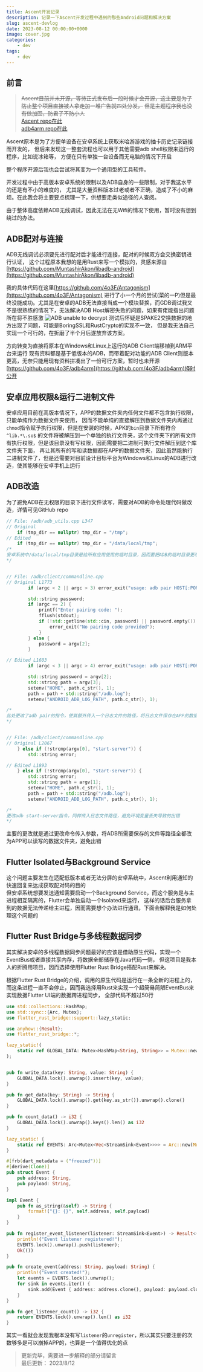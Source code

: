 ```yaml
---
title: Ascent开发记录
description: 记录一下Ascent开发过程中遇到的那些Android问题和解决方案
slug: ascent-devlog
date: 2023-08-12 00:00:00+0000
image: cover.jpg
categories:
    - dev
tags:
    - dev
---
```


## 前言

> ~~Ascent目前并未开源，等待正式发布后一段时候才会开源，这主要是为了防止整个项目直接被人拿走加一堆广告就四处分发，~~
> ~~但是主题程序我也没有做加固，防君子不防小人~~  
> [Ascent repo在此](https://github.com/4o3F/Ascent)  
> [adb4arm repo在此](https://github.com/4o3F/adb4arm)  

Ascent原本是为了方便单设备在安卓系统上获取米哈游游戏的抽卡历史记录链接而开发的，
但后来发现这一整套流程也可以用于其他需要adb shell权限来运行的程序，比如说冰箱等，
方便在只有单独一台设备而无电脑的情况下开启

整个程序开源后我也会尝试将其变为一个通用型的工具软件。

开发过程中由于高版本安卓系统的限制以及ADB自身的一些限制，对于我这水平的还是有不小的难度的，
尤其是大量资料版本过老或者不正确，造成了不小的麻烦。在此我会将主要要点梳理一下，供想要走类似途径的人查阅。

由于整体高度依赖ADB无线调试，因此无法在无Wifi的情况下使用，暂时没有想到绕过的办法。

## ADB配对与连接

ADB无线调试必须要先进行配对后才能进行连接，配对的时候双方会交换密钥进行认证，
这个过程原本我想的是用Rust来写一个模拟的，灵感来源自[https://github.com/MuntashirAkon/libadb-android](https://github.com/MuntashirAkon/libadb-android)

我的具体代码在这里[https://github.com/4o3F/Antagonism](https://github.com/4o3F/Antagonism)
进行了小一个月的尝试(菜的一P)但是最终没能成功。尤其是在安卓的ADB无法直接当成一个模块替换，而GDB调试我又不是很熟练的情况下，无法解决ADB Host解密失败的问题，如果有佬能指出问题所在将不胜感激
![ADB unable to decrypt](adb-unable-to-decrypt.png)
测试后怀疑是SPAKE2交换数据的地方出现了问题，可能是BoringSSL和RustCrypto的实现不一致，
但是我无法自己实现一个可行的，在折磨了半个月后遂放弃该方案。

方向转变为直接将原本在Windows和Linux上运行的ADB Client端移植到ARM平台来运行
现有资料都是基于低版本的ADB，而带着配对功能的ADB Client则版本更高，无奈只能用现有资料拼凑出了一份可行方案，暂时也未开源[https://github.com/4o3F/adb4arm](https://github.com/4o3F/adb4arm)择时公开


## 安卓应用权限&运行二进制文件

安卓应用目前在高版本情况下，APP的数据文件夹内任何文件都不包含执行权限，只能单纯作为数据文件夹使用，
因而不能单纯的直接解压到数据文件夹内再通过`chmod`指令赋予执行权限，但是在安装的时候，APK的`bin`目录下所有符合`^lib.*\.so$`
的文件将被解压到一个单独的执行文件夹，这个文件夹下的所有文件有执行权限，但是该目录没有写权限，因而需要把二进制可执行文件解压到这个库文件夹下面，
再让其所有的写和读数据都在APP的数据文件夹，因此虽然能执行二进制文件了，但是还需要对目前设计目标平台为Windows和Linux的ADB进行改造，使其能够在安卓手机上运行

## ADB改造

为了避免ADB在无权限的目录下进行文件读写，需要对ADB的命令处理代码做改造，详情可见GitHub repo  
```C++
// File: /adb/adb_utils.cpp L347
// Original
    if (tmp_dir == nullptr) tmp_dir = "/tmp";
// Edited
    if (tmp_dir == nullptr) tmp_dir = "/data/local/tmp";
/*
安卓系统中/data/local/tmp目录是给所有应用使用的临时目录，因而要把ADB的临时目录更改下
*/


// File: /adb/client/commandline.cpp
// Original L1773
        if (argc < 2 || argc > 3) error_exit("usage: adb pair HOST[:PORT] [PAIRING CODE]");

        std::string password;
        if (argc == 2) {
            printf("Enter pairing code: ");
            fflush(stdout);
            if (!std::getline(std::cin, password) || password.empty()) {
                error_exit("No pairing code provided");
            }
        } else {
            password = argv[2];
        }

// Edited L1603
        if (argc < 3 || argc > 4) error_exit("usage: adb pair HOST[:PORT] [PAIRING CODE]");

        std::string password = argv[2];
        std::string path = argv[3];
        setenv("HOME", path.c_str(), 1);
        path = path + std::string("/adb.log");
        setenv("ANDROID_ADB_LOG_PATH", path.c_str(), 1);

/*
此处更改了adb pair的指令，使其额外传入一个日志文件的路径，将日志文件保存在APP的数据文件夹中便于Debug
*/


// File: /adb/client/commandline.cpp
// Original L2067
    } else if (!strcmp(argv[0], "start-server")) {
        std::string error;

// Edited L1893
    } else if (!strcmp(argv[0], "start-server")) {
        std::string error;
        std::string path = argv[1];
        setenv("HOME", path.c_str(), 1);
        path = path + std::string("/adb.log");
        setenv("ANDROID_ADB_LOG_PATH", path.c_str(), 1);

/*
更改adb start-server指令，同样传入日志文件路径，避免环境变量丢失导致的出错
*/
```
主要的更改就是通过更改命令传入参数，将ADB所需要保存的文件等路径全都改为APP可以读写的数据文件夹，避免出错

## Flutter Isolated与Background Service
这个问题主要发生在适配低版本或者无法分屏的安卓系统中，Ascent利用通知的快速回复来达成获取配对码的目的  
但安卓系统想要发送通知需要启动一个Background Service，而这个服务是与主进程相互隔离的，Flutter会单独启动一个Isolated来运行，
这样的话后台服务拿到的数据无法传递给主进程，因而需要想个办法进行通讯，下面会解释我是如何处理这个问题的

## Flutter Rust Bridge与多线程数据同步
其实解决安卓的多线程数据同步问题最好的应该是借助原生代码，实现一个EventBus或者直接共享内存，将数据全部储存在Java代码一侧，
但这项目是我本人的折腾用项目，因而选择使用Flutter Rust Bridge搭配Rust来解决。

根据Flutter Rust Bridge的介绍，调用的原生代码是运行在一条全新的进程上的，而这条进程一直不会停止，因而我选择用Rust来实现一个超~~简易~~简陋EventBus来实现数据Flutter UI端的数据跨进程同步，
全部代码不超过50行
```rust
use std::collections::HashMap;
use std::sync::{Arc, Mutex};
use flutter_rust_bridge::support::lazy_static;

use anyhow::{Result};
use flutter_rust_bridge::*;

lazy_static!(
    static ref GLOBAL_DATA: Mutex<HashMap<String, String>> = Mutex::new(HashMap::<String, String>::new());
);


pub fn write_data(key: String, value: String) {
    GLOBAL_DATA.lock().unwrap().insert(key, value);
}

pub fn get_data(key: String) -> String {
    GLOBAL_DATA.lock().unwrap().get(key.as_str()).unwrap().clone()
}

pub fn count_data() -> i32 {
    GLOBAL_DATA.lock().unwrap().keys().len() as i32
}

lazy_static! {
    static ref EVENTS: Arc<Mutex<Vec<StreamSink<Event>>>> = Arc::new(Mutex::new(Vec::new()));
}

#[frb(dart_metadata = ("freezed"))]
#[derive(Clone)]
pub struct Event {
    pub address: String,
    pub payload: String,
}

impl Event {
    pub fn as_string(&self) -> String {
        format!("{}: {}", self.address, self.payload)
    }
}

pub fn register_event_listener(listener: StreamSink<Event>) -> Result<()> {
    println!("Event listener registered!");
    EVENTS.lock().unwrap().push(listener);
    Ok(())
}

pub fn create_event(address: String, payload: String) {
    println!("Event created!");
    let events = EVENTS.lock().unwrap();
    for sink in events.iter() {
        sink.add(Event { address: address.clone(), payload: payload.clone() });
    }
}

pub fn get_listener_count() -> i32 {
    return EVENTS.lock().unwrap().len() as i32
}
```
其实一看就会发现我根本没有写`listener`的`unregister`，所以其实只要注册的次数够多是可以崩掉APP的，也算是一个值得优化的点

> 更新完毕，需要进一步解释的部分请留言  
> 最后更新： 2023/8/12
